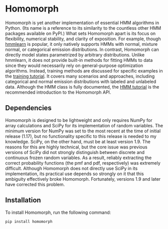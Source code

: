# Homomorph
Homomorph is yet another implementation of essential HMM algorithms in Python. (Its name is a reference to its similarity to the countless other HMM packages available on PyPI.) What sets Homomorph apart is its focus on flexibility, numerical stability, and clarity of exposition. For example, though [hmmlearn](https://github.com/hmmlearn/hmmlearn) is popular, it only natively supports HMMs with normal, mixture normal, or categorical emission distributions. In contrast, Homomorph can directly model states parametrized by arbitrary distributions. Unlike hmmlearn, it does not provide built-in methods for fitting HMMs to data since they would necessarily rely on general-purpose optimization algorithms. Instead, training methods are discussed for specific examples in the [training tutorial](https://github.com/marcsingleton/homomorph/blob/main/tutorials/hmm_training.ipynb). It covers many scenarios and approaches, including categorical and normal emission distributions with labeled and unlabeled data. Although the HMM class is fully documented, the [HMM tutorial](https://github.com/marcsingleton/homomorph/blob/main/tutorials/hmm_intro.ipynb) is the recommended introduction to the Homomorph API.

## Dependencies
Homomorph is designed to be lightweight and only requires NumPy for array calculations and SciPy for its implementation of random variables. The minimum version for NumPy was set to the most recent at the time of initial release (1.17), but no functionality specific to this release is needed to my knowledge. SciPy, on the other hand, must be at least version 1.9. The reasons for this are highly technical, but the core issue was previous versions of SciPy did not strongly distinguish between discrete and continuous frozen random variables. As a result, reliably extracting the correct probability functions (the pmf and pdf, respectively) was extremely difficult. Although Homomorph does not directly use SciPy in its implementation, its practical use depends so strongly on it that this ambiguity effectively broke Homomorph. Fortunately, versions 1.9 and later have corrected this problem.

## Installation
To install Homomorph, run the following command:

```
pip install homomorph
```
